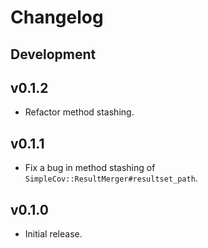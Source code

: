# Changelog

## Development

## v0.1.2

* Refactor method stashing.

## v0.1.1

* Fix a bug in method stashing of `SimpleCov::ResultMerger#resultset_path`.

## v0.1.0

* Initial release.
